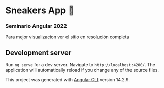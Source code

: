 # Sneakers App 👟

### Seminario Angular 2022

Para mejor visualizacion ver el sitio en resolución completa


## Development server

Run `ng serve` for a dev server. Navigate to `http://localhost:4200/`. The application will automatically reload if you change any of the source files.

This project was generated with [Angular CLI](https://github.com/angular/angular-cli) version 14.2.9.